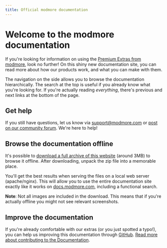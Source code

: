 ```yaml
---
title: Official modmore documentation
---
```


# Welcome to the modmore documentation

If you're looking for information on using the [Premium Extras from modmore](https://www.modmore.com/extras/), look no further! On this shiny new documentation site, you can read more about how our products work, and what you can make with them.

The navigation on the side allows you to browse the documentation hierarchically. The search at the top is useful if you already know what you're looking for. If you're actually reading _everything_, there's previous and next links at the bottom of the page. 

## Get help

If you still have questions, let us know via support@modmore.com or [post on our community forum](https://forum.modmore.com/). We're here to help! 

## Browse the documentation offline

It's possible to [download a full archive of this website](modmore-documentation.zip) (around 3MB) to browse it offline. After downloading, unpack the zip file into a memorable place. 

You'll get the best results when serving the files on a local web server (apache/nginx). This will allow you to use the entire documentation site exactly like it works on [docs.modmore.com](https://docs.modmore.com/), including a functional search. 

**Note**: Not all images are included in the download. This means that if you're actually offline you might not see relevant screenshots. 

## Improve the documentation

If you're already comfortable with our extras (or you just spotted a typo!), you can help us improving this documentation through [GitHub](https://github.com/modmore/docs). [Read more about contributing to the Documentation](Meta/Contributing_to_Docs).
